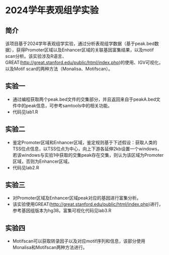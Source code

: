 # 2024学年表观组学实验
## 简介
该项目基于2024学年表观组学实验，通过分析表观组学数据（基于peak.bed数据），获得Promoter区域以及Enhancer区域的关联基因富集结果，以及motif scan分析。该实验涉及R语言、GREAT(http://great.stanford.edu/public/html/index.php)的使用、IGV可视化，以及Motif scan的两种方法（Monalisa、Motifscan）。
## 实验一
- 通过编程获取两个peak.bed文件的交集部分，并且返回来自于peakA.bed文件中的peak信息，可参考samtools中的相关功能。
- 代码见lab1.R
## 实验二
- 鉴定Promoter区域和Enhancer区域，鉴定规则基于下述假设：获取人类的TSS位点信息，以TSS位点为中心，向上下游各延伸2kb设置一个windows，若该windows与实验1中获取的交集peak存在交集，则认为该区域为Promoter区域，否则为Enhancer区域。
- 代码见lab2.R
## 实验三
- 对Promoter区域及Enhancer区域peak对应的基因进行富集分析。
- 该实验使用GREAT(http://great.stanford.edu/public/html/index.php)进行，参考基因组版本为hg38。富集可视化代码见lab3.R
## 实验四
- Motifscan可以获取转录因子以及对应motif序列和信息，该部分使用Monalisa和Motifscan两种方法进行。
